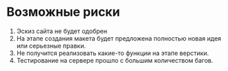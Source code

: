 # Возможные риски
1. Эскиз сайта не будет одобрен
2. На этапе создания макета будет предложена полностью новая идея или серьезные правки.
3. Не получится реализовать какие-то функции на этапе верстики.
3. Тестирование на сервере прошло с большим количеством багов.
